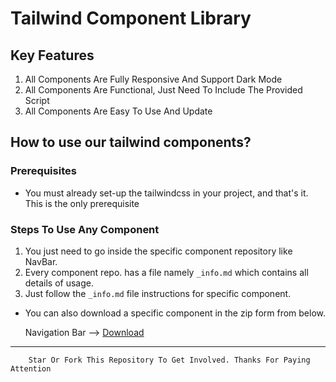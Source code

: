 # Tailwind Component Library

## Key Features

1. All Components Are Fully Responsive And Support Dark Mode
2. All Components Are Functional, Just Need To Include The Provided Script
3. All Components Are Easy To Use And Update

## How to use our tailwind components?

### Prerequisites

- You must already set-up the tailwindcss in your project, and that's it. This is the only prerequisite

### Steps To Use Any Component

1. You just need to go inside the specific component repository like NavBar.
2. Every component repo. has a file namely `_info.md` which contains all details of usage.
3. Just follow the `_info.md` file instructions for specific component.

- You can also download a specific component in the zip form from below.

    Navigation Bar --> [Download](./zDown/NavBar.zip)

---

        Star Or Fork This Repository To Get Involved. Thanks For Paying Attention
